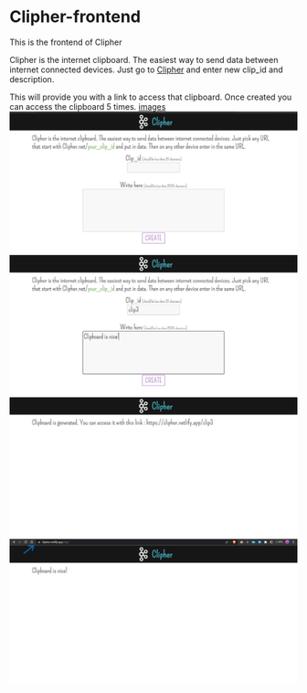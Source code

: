 # Clipher-frontend

This is the frontend of Clipher


Clipher is the internet clipboard. The easiest way to send data between internet connected devices. Just go to [Clipher](https://clipher.netlify.app/) and enter new clip_id and description.

This will provide you with a link to access that clipboard. Once created you can access the clipboard 5 times.
[images](/src/assets)
![first](/src/assets/1.png)
![second](/src/assets/2.png)
![third](/src/assets/3.png)
![fouth](/src/assets/4.png)
